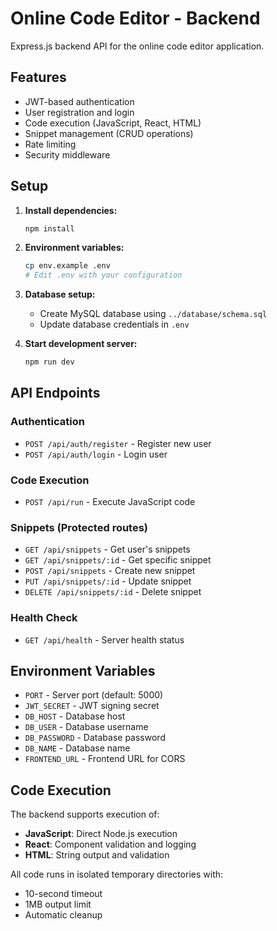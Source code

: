 # Online Code Editor - Backend

Express.js backend API for the online code editor application.

## Features

- JWT-based authentication
- User registration and login
- Code execution (JavaScript, React, HTML)
- Snippet management (CRUD operations)
- Rate limiting
- Security middleware

## Setup

1. **Install dependencies:**
   ```bash
   npm install
   ```

2. **Environment variables:**
   ```bash
   cp env.example .env
   # Edit .env with your configuration
   ```

3. **Database setup:**
   - Create MySQL database using `../database/schema.sql`
   - Update database credentials in `.env`

4. **Start development server:**
   ```bash
   npm run dev
   ```

## API Endpoints

### Authentication
- `POST /api/auth/register` - Register new user
- `POST /api/auth/login` - Login user

### Code Execution
- `POST /api/run` - Execute JavaScript code

### Snippets (Protected routes)
- `GET /api/snippets` - Get user's snippets
- `GET /api/snippets/:id` - Get specific snippet
- `POST /api/snippets` - Create new snippet
- `PUT /api/snippets/:id` - Update snippet
- `DELETE /api/snippets/:id` - Delete snippet

### Health Check
- `GET /api/health` - Server health status

## Environment Variables

- `PORT` - Server port (default: 5000)
- `JWT_SECRET` - JWT signing secret
- `DB_HOST` - Database host
- `DB_USER` - Database username
- `DB_PASSWORD` - Database password
- `DB_NAME` - Database name
- `FRONTEND_URL` - Frontend URL for CORS

## Code Execution

The backend supports execution of:
- **JavaScript**: Direct Node.js execution
- **React**: Component validation and logging
- **HTML**: String output and validation

All code runs in isolated temporary directories with:
- 10-second timeout
- 1MB output limit
- Automatic cleanup 